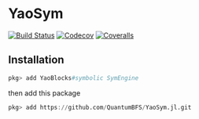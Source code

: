 # YaoSym

[![Build Status](https://travis-ci.com/QuantumBFS/YaoSym.jl.svg?branch=master)](https://travis-ci.com/QuantumBFS/YaoSym.jl)
[![Codecov](https://codecov.io/gh/QuantumBFS/YaoSym.jl/branch/master/graph/badge.svg)](https://codecov.io/gh/QuantumBFS/YaoSym.jl)
[![Coveralls](https://coveralls.io/repos/github/QuantumBFS/YaoSym.jl/badge.svg?branch=master)](https://coveralls.io/github/QuantumBFS/YaoSym.jl?branch=master)

## Installation

```jl
pkg> add YaoBlocks#symbolic SymEngine
```

then add this package

```jl
pkg> add https://github.com/QuantumBFS/YaoSym.jl.git
```

